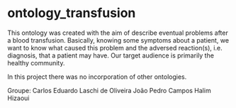 # ontology_transfusion

This ontology was created with the aim of describe eventual problems after a blood transfusion. Basically, knowing some symptoms about a patient, we want to know what caused this problem and the adversed reaction(s), i.e. diagnosis, that a patient may have.
Our target audience is primarily the healthy community.

In this project there was no incorporation of other ontologies.

Groupe:
Carlos Eduardo Laschi de Oliveira
João Pedro Campos
Halim Hizaoui
